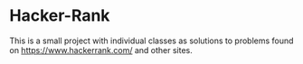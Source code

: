 # Hacker-Rank

This is a small project with individual classes as solutions to problems found on https://www.hackerrank.com/ and other sites. 
